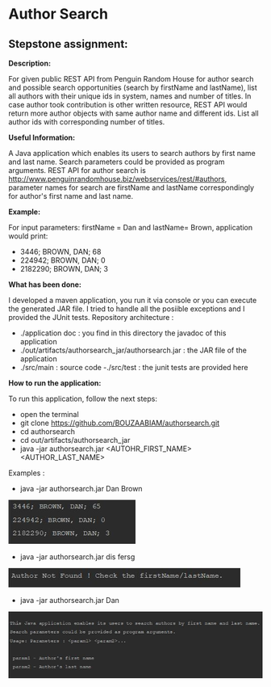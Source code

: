 # Author Search
**Stepstone assignment:**
-

**Description:**

For given public REST API from Penguin Random House for author search and possible search opportunities (search by firstName and lastName),
list all authors with their unique ids in system, names and number of titles. In case author took contribution is other written resource,
REST API would return more author objects with same author name and different ids. List all author ids with corresponding number of titles.

**Useful Information:**

A Java application which enables its users to search authors by first name and last name. Search parameters could be provided as program arguments.
REST API for author search is http://www.penguinrandomhouse.biz/webservices/rest/#authors, parameter names for search are firstName and lastName correspondingly for author's first name and last name.

**Example:**

For input parameters: firstName = Dan and  lastName= Brown, application would print:

 - 3446; BROWN, DAN; 68
 - 224942; BROWN, DAN; 0
 - 2182290; BROWN, DAN; 3
 
 **What has been done:**
 
 I developed a maven application, you run it via console or you can execute the generated JAR file. I tried to handle all the posiible exceptions and I provided the JUnit tests.
 Repository architecture :
 
  - ./application doc : you find in this directory the javadoc of this application
  - ./out/artifacts/authorsearch_jar/authorsearch.jar : the JAR file of the application
  - ./src/main : source code
  -./src/test : the junit tests are provided here
 
 **How to run the application:**
 
 To run this application, follow the next steps:
 
  - open the terminal
  - git clone https://github.com/BOUZAABIAM/authorsearch.git
  - cd authorsearch
  - cd out/artifacts/authorsearch_jar
  - java -jar authorsearch.jar <AUTOHR_FIRST_NAME> <AUTHOR_LAST_NAME>
  
  Examples :
  
   * java -jar authorsearch.jar Dan Brown
    
   ![](images_examples/exp1.JPG)
   
   * java -jar authorsearch.jar dis fersg
    
   ![](images_examples/exp2.JPG)
    
   * java -jar authorsearch.jar Dan
    
   ![](images_examples/exp3.JPG)

    
    
